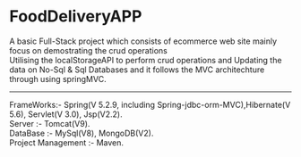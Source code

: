 # FoodDeliveryAPP
A basic Full-Stack project which consists of ecommerce web site mainly focus on demostrating the crud operations  
Utilising the localStorageAPI to perform crud operations and Updating the data on No-Sql & Sql Databases and it follows the MVC architechture through using springMVC.
________________________________________________
FrameWorks:- Spring(V 5.2.9, including Spring-jdbc-orm-MVC),Hibernate(V 5.6), Servlet(V 3.0), Jsp(V2.2).        
Server :- Tomcat(V9).          
DataBase :- MySql(V8), MongoDB(V2).            
Project Management :- Maven.            
